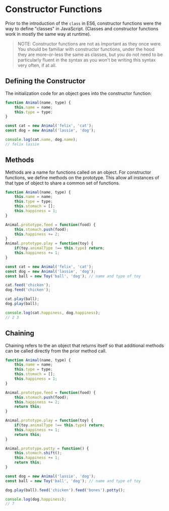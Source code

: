 Constructor Functions
===

Prior to the introduction of the `class` in ES6, constructor functions
were the way to define "classes" in JavaScript. (Classes and constructor
functions work in mostly the same way at runtime).

> NOTE: Constructor functions are not as important as they once were. You should
be familiar with constructor functions, under the hood they are more-or-less the same
as classes, but you do not need to be particularly fluent in the syntax as you 
won't be writing this syntax very often, if at all.

## Defining the Constructor

The initialization code for an object goes into the constructor function:

```js
function Animal(name, type) {
    this.name = name;
    this.type = type;
}

const cat = new Animal('felix', 'cat');
const dog = new Animal('lassie', 'dog');

console.log(cat.name, dog.name);
// felix lassie
```

## Methods

Methods are a name for functions called on an object. For constructor
functions, we define methods on the prototype. This allow all instances
of that type of object to share a common set of functions.

```js
function Animal(name, type) {
    this.name = name;
    this.type = type;
    this.stomach = [];
    this.happiness = 1;
}

Animal.prototype.feed = function(food) {
    this.stomach.push(food);
    this.happiness += 2;
}
Animal.prototype.play = function(toy) {
    if(toy.animalType !== this.type) return;
    this.happiness += 1;
} 

const cat = new Animal('felix', 'cat');
const dog = new Animal('lassie', 'dog');
const ball = new Toy('ball', 'dog'); // name and type of toy

cat.feed('chicken');
dog.feed('chicken');

cat.play(ball);
dog.play(ball);

console.log(cat.happiness, dog.happiness);
// 2 3
```

## Chaining

Chaining refers to the an object that returns itself so that additional
methods can be called directly from the prior method call.

```js
function Animal(name, type) {
    this.name = name;
    this.type = type;
    this.stomach = [];
    this.happiness = 1;
}

Animal.prototype.feed = function(food) {
    this.stomach.push(food);
    this.happiness += 2;
    return this;
}

Animal.prototype.play = function(toy) {
    if(toy.animalType !== this.type) return;
    this.happiness += 1;
    return this;
} 

Animal.prototype.potty = function() {
    this.stomach.shift();
    this.happiness += 1;
    return this;
} 

const dog = new Animal('lassie', 'dog');
const ball = new Toy('ball', 'dog'); // name and type of toy

dog.play(ball).feed('chicken').feed('bones').potty();

console.log(dog.happiness);
// 7
```
